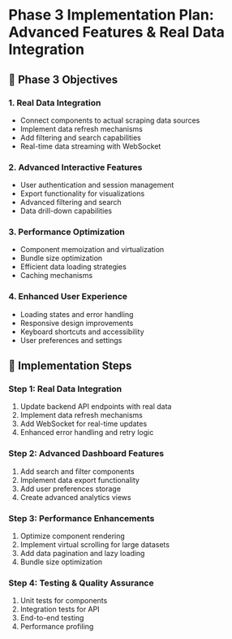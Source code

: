 # Phase 3 Implementation Plan: Advanced Features & Real Data Integration

## 🎯 Phase 3 Objectives

### 1. Real Data Integration
- Connect components to actual scraping data sources
- Implement data refresh mechanisms
- Add filtering and search capabilities
- Real-time data streaming with WebSocket

### 2. Advanced Interactive Features
- User authentication and session management
- Export functionality for visualizations
- Advanced filtering and search
- Data drill-down capabilities

### 3. Performance Optimization
- Component memoization and virtualization
- Bundle size optimization
- Efficient data loading strategies
- Caching mechanisms

### 4. Enhanced User Experience
- Loading states and error handling
- Responsive design improvements
- Keyboard shortcuts and accessibility
- User preferences and settings

## 🚀 Implementation Steps

### Step 1: Real Data Integration
1. Update backend API endpoints with real data
2. Implement data refresh mechanisms
3. Add WebSocket for real-time updates
4. Enhanced error handling and retry logic

### Step 2: Advanced Dashboard Features
1. Add search and filter components
2. Implement data export functionality
3. Add user preferences storage
4. Create advanced analytics views

### Step 3: Performance Enhancements
1. Optimize component rendering
2. Implement virtual scrolling for large datasets
3. Add data pagination and lazy loading
4. Bundle size optimization

### Step 4: Testing & Quality Assurance
1. Unit tests for components
2. Integration tests for API
3. End-to-end testing
4. Performance profiling
